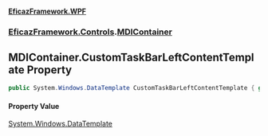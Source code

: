 #### [EficazFramework.WPF](EficazFrameworkWPF.md 'EficazFramework WPF')
### [EficazFramework.Controls](EficazFrameworkWPF.md#EficazFramework.Controls 'EficazFramework.Controls').[MDIContainer](EficazFramework.Controls/MDIContainer.md 'EficazFramework.Controls.MDIContainer')

## MDIContainer.CustomTaskBarLeftContentTemplate Property

```csharp
public System.Windows.DataTemplate CustomTaskBarLeftContentTemplate { get; set; }
```

#### Property Value
[System.Windows.DataTemplate](https://docs.microsoft.com/en-us/dotnet/api/System.Windows.DataTemplate 'System.Windows.DataTemplate')